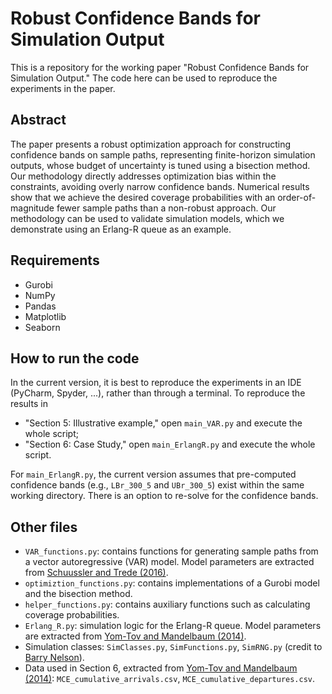 # Robust Confidence Bands for Simulation Output

This is a repository for the working paper "Robust Confidence Bands for Simulation Output." The code here can be used to reproduce the experiments in the paper.

## Abstract
The paper presents a robust optimization approach for constructing confidence bands on sample paths, representing finite-horizon simulation outputs, whose budget of uncertainty is tuned using a bisection method. Our methodology directly addresses optimization bias within the constraints, avoiding overly narrow confidence bands. Numerical results show that we achieve the desired coverage probabilities with an order-of-magnitude fewer sample paths than a non-robust approach. Our methodology can be used to validate simulation models, which we demonstrate using an Erlang-R queue as an example.

## Requirements
- Gurobi
- NumPy
- Pandas
- Matplotlib
- Seaborn

## How to run the code
In the current version, it is best to reproduce the experiments in an IDE (PyCharm, Spyder, ...), rather than through a terminal. To reproduce the results in
- "Section 5: Illustrative example," open `main_VAR.py` and execute the whole script;
- "Section 6: Case Study," open `main_ErlangR.py` and execute the whole script.

For `main_ErlangR.py`, the current version assumes that pre-computed confidence bands (e.g., `LBr_300_5` and `UBr_300_5`) exist within the same working directory. There is an option to re-solve for the confidence bands.

## Other files
- `VAR_functions.py`: contains functions for generating sample paths from a vector autoregressive (VAR) model. Model parameters are extracted from [Schuussler and Trede (2016)](https://www.sciencedirect.com/science/article/abs/pii/S0165176516302178).
- `optimiztion_functions.py`: contains implementations of a Gurobi model and the bisection method.
- `helper_functions.py`: contains auxiliary functions such as calculating coverage probabilities.
- `Erlang_R.py`: simulation logic for the Erlang-R queue. Model parameters are extracted from [Yom-Tov and Mandelbaum (2014)](https://pubsonline-informs-org.myaccess.library.utoronto.ca/doi/abs/10.1287/msom.2013.0474).
- Simulation classes: `SimClasses.py`, `SimFunctions.py`, `SimRNG.py` (credit to [Barry Nelson](https://www.mccormick.northwestern.edu/research-faculty/directory/profiles/nelson-barry.html)).
- Data used in Section 6, extracted from [Yom-Tov and Mandelbaum (2014)](https://pubsonline-informs-org.myaccess.library.utoronto.ca/doi/abs/10.1287/msom.2013.0474): `MCE_cumulative_arrivals.csv`, `MCE_cumulative_departures.csv`.
